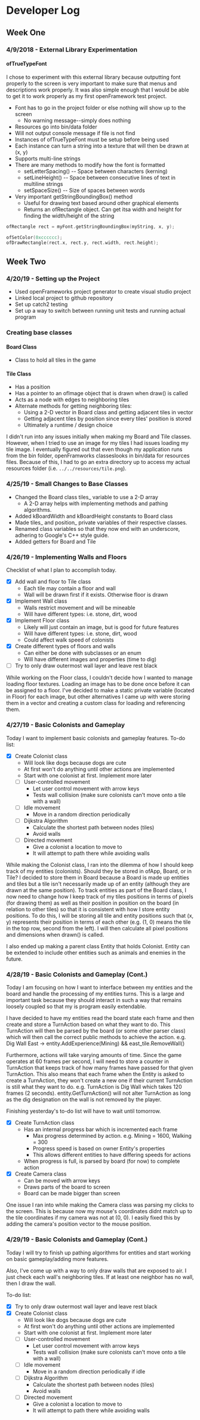 # Developer Log

## Week One

### 4/9/2018 - External Library Experimentation
#### ofTrueTypeFont
I chose to experiment with this external library because outputting font properly to the screen is
very important to make sure that menus and descriptions work properly. It was also simple enough that I would be able to
get it to work properly as my first openFramework test project.
* Font has to go in the project folder or else nothing will show up to the screen
  * No warning message--simply does nothing
* Resources go into bin/data folder
* Will not output console message if file is not find
* Instances of ofTrueTypeFont must be setup before being used
* Each instance can turn a string into a texture that will then be drawn at (x, y)
* Supports multi-line strings
* There are many methods to modify how the font is formatted
  * setLetterSpacing() -- Space between characters (kerning)
  * setLineHeight() -- Space between consecutive lines of text in multiline strings
  * setSpaceSize() -- Size of spaces between words
* Very important getStringBoundingBox() method
  * Useful for drawing text based around other graphical elements
  * Returns an ofRectangle object. Can get itsa width and height for finding the width/height of the string
```cpp
ofRectangle rect = myFont.getStringBoundingBox(myString, x, y);

ofSetColor(0xcccccc);
ofDrawRectangle(rect.x, rect.y, rect.width, rect.height);
```

## Week Two

### 4/20/19 - Setting up the Project
* Used openFrameworks project generator to create visual studio project
* Linked local project to github repository
* Set up catch2 testing
* Set up a way to switch between running unit tests and running actual program

### Creating base classes
#### Board Class
* Class to hold all tiles in the game
#### Tile Class
* Has a position
* Has a pointer to an ofImage object that is drawn when draw() is called
* Acts as a node with edges to neighboring tiles
* Alternate methods for getting neighboring tiles:
	* Using a 2-D vector in Board class and getting adjacent tiles in vector
	* Getting adjacent tiles by position since every tiles' position is stored
	* Ultimately a runtime / design choice

I didn't run into any issues initially when making my Board and Tile classes. However, when 
I tried to use an image for my tiles I had issues loading my tile image. I eventually figured out
that even though my application runs from the bin folder, openFramworks classeslooks in bin/data for resources files.
Because of this, I had to go an extra directory up to access my actual resources folder
(i.e. `../../resources/tile.png`).


### 4/25/19 - Small Changes to Base Classes
* Changed the Board class tiles_ variable to use a 2-D array
	* A 2-D array helps with implementing methods and pathing algorithms.
* Added kBoardWidth and kBoardHeight constants to Board class
* Made tiles_ and position_ private variables of their respective classes.
* Renamed class variables so that they now end with an underscore, adhering to Google's C++ style guide.
* Added getters for Board and Tile


### 4/26/19 - Implementing Walls and Floors
Checklist of what I plan to accomplish today. 

- [x] Add wall and floor to Tile class
	* Each tile may contain a floor and wall
	* Wall will be drawn first if it exists. Otherwise floor is drawn
- [x] Implement Wall class
	* Walls restrict movement and will be mineable
	* Will have different types: i.e. stone, dirt, wood
- [x] Implement Floor class
	* Likely will just contain an image, but is good for future features
	* Will have different types: i.e. stone, dirt, wood
	* Could affect walk speed of colonists
- [x] Create different types of floors and walls
	* Can either be done with subclasses or an enum
	* Will have different images and properties (time to dig)
- [ ] Try to only draw outermost wall layer and leave rest black

While working on the Floor class, I couldn't decide how I wanted to manage loading floor textures.
Loading an image has to be done once before it can be assigned to a floor.
I've decided to make a static private variable (located in Floor) for each image,
but other alternatives I came up with were storing them in a vector and creating a custom class
for loading and referencing them.


### 4/27/19 - Basic Colonists and Gameplay
Today I want to implement basic colonists and gameplay features. To-do list:

- [x] Create Colonist class
	* Will look like dogs because dogs are cute
	* At first won't do anything until other actions are implemented
	* Start with one colonist at first. Implement more later
	- [ ] User-controlled movement
		* Let user control movement with arrow keys
		* Tests wall collision (make sure colonists can't move onto a tile with a wall)
	- [ ] Idle movement
		* Move in a random direction periodically
	- [ ] Dijkstra Algorithm
		* Calculate the shortest path between nodes (tiles)
		* Avoid walls
	- [ ] Directed movement
		* Give a colonist a location to move to
		* It will attempt to path there while avoiding walls

While making the Colonist class, I ran into the dilemma of how I should keep track of my entities (colonists).
Should they be stored in ofApp, Board, or in Tile? I decided to store them in Board because a Board
is made up entities and tiles but a tile isn't necessarily made up of an entity (although they are drawn
at the same position). To track entities as part of the Board class, I now need to change
how I keep track of my tiles positions in terms of pixels (for drawing them)
as well as their position in position on the board (in relation to other tiles)
so that it is consistent with how I store entity positions.
To do this, I will be storing all tile and entity positions
such that (x, y) represents their position in terms of each other
(e.g. (1, 0) means the tile in the top row, second from the left).
I will then calculate all pixel positions and dimensions when drawn() is called.

I also ended up making a parent class Entity that holds Colonist. Entity can be extended
to include other entities such as animals and enemies in the future.

### 4/28/19 - Basic Colonists and Gameplay (Cont.)

Today I am focusing on how I want to interface between my entities and the board and handle
the processing of my entities turns.
This is a large and important  task because they should interact in
such a way that remains loosely coupled so that my is program easily extendable.

I have decided to have my entities read the board state each frame and then create and store a 
TurnAction based on what they want to do. This TurnAction will then be parsed by the
board (or some other parser class) which will then call the correct public methods to achieve the action.
e.g. Dig Wall East -> entity.AddExperience(Mining) && east_tile.RemoveWall()

Furthermore, actions will take varying amounts of time. Since the game operates at
60 frames per second, I will need to store a counter in TurnAction that keeps track of how
many frames have passed for that given TurnAction.
This also means that each frame when the Entity is asked to create a TurnAction,
they won't create a new one if their current TurnAction is still what they want to do.
e.g. TurnAction is Dig Wall which takes 120 frames (2 seconds). entity.GetTurnAction()
will not alter TurnAction as long as the dig designation on the wall is not removed by the player.

Finishing yesterday's to-do list will have to wait until tomorrow.

- [x] Create TurnAction class
	* Has an internal progress bar which is incremented each frame
		* Max progress determined by action. e.g. Mining = 1600, Walking = 300
		* Progress speed is based on owner Entity's properties
		* This allows different entities to have differing speeds for actions
	* When progress is full, is parsed by board (for now) to complete action
- [x] Create Camera class
	* Can be moved with arrow keys
	* Draws parts of the board to screen
	* Board can be made bigger than screen

One issue I ran into while making the Camera class was parsing my clicks to the screen.
This is because now my mouse's coordinates didnt match up to the tile coordinates if
my camera was not at (0, 0). I easily fixed this by adding the camera's position vector
to the mouse position.

### 4/29/19 - Basic Colonists and Gameplay (Cont.)

Today I will try to finish up pathing algorithms for entities and start working
on basic gameplay/adding more features.

Also, I've come up with a way to only draw walls that are exposed to air.
I just check each wall's neighboring tiles.
If at least one neighbor has no wall, then I draw the wall.

To-do list:
- [x] Try to only draw outermost wall layer and leave rest black
- [x] Create Colonist class
	* Will look like dogs because dogs are cute
	* At first won't do anything until other actions are implemented
	* Start with one colonist at first. Implement more later
	- [ ] User-controlled movement
		* Let user control movement with arrow keys
		* Tests wall collision (make sure colonists can't move onto a tile with a wall)
	- [ ] Idle movement
		* Move in a random direction periodically if idle
	- [ ] Dijkstra Algorithm
		* Calculate the shortest path between nodes (tiles)
		* Avoid walls
	- [ ] Directed movement
		* Give a colonist a location to move to
		* It will attempt to path there while avoiding walls